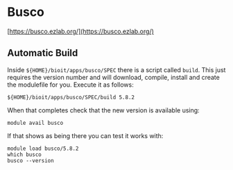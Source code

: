 # Busco

[https://busco.ezlab.org/](https://busco.ezlab.org/)

## Automatic Build

Inside `${HOME}/bioit/apps/busco/SPEC` there is a script called `build`. This just requires the version number and will download, compile, install and create the modulefile for you. Execute it as follows:

    ${HOME}/bioit/apps/busco/SPEC/build 5.8.2

When that completes check that the new version is available using:

    module avail busco

If that shows as being there you can test it works with:

    module load busco/5.8.2
    which busco
    busco --version
